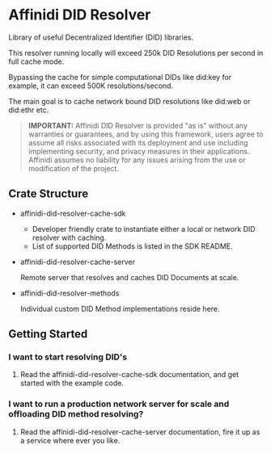 # Affinidi DID Resolver

Library of useful Decentralized Identifier (DID) libraries.

This resolver running locally will exceed 250k DID Resolutions per second in full
cache mode.

Bypassing the cache for simple computational DIDs like did:key for example, it can
exceed 500K resolutions/second.

The main goal is to cache network bound DID resolutions like did:web or did:ethr etc.

> **IMPORTANT:**
> Affinidi DID Resolver is provided "as is" without any warranties or guarantees, and by using this framework, users agree to assume all risks associated with its deployment and use including implementing security, and privacy measures in their applications. Affinidi assumes no liability for any issues arising from the use or modification of the project.

## Crate Structure

- affinidi-did-resolver-cache-sdk

  - Developer friendly crate to instantiate either a local or network DID resolver with caching.
  - List of supported DID Methods is listed in the SDK README.

- affinidi-did-resolver-cache-server

  Remote server that resolves and caches DID Documents at scale.

- affinidi-did-resolver-methods

  Individual custom DID Method implementations reside here.

## Getting Started

### I want to start resolving DID's

1. Read the affinidi-did-resolver-cache-sdk documentation, and get started with the example code.

### I want to run a production network server for scale and offloading DID method resolving?

1. Read the affinidi-did-resolver-cache-server documentation, fire it up as a service where ever you like.
